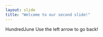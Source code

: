 ```yaml
---
layout: slide
title: "Welcome to our second slide!"
---
```

HundredJune
Use the left arrow to go back!
